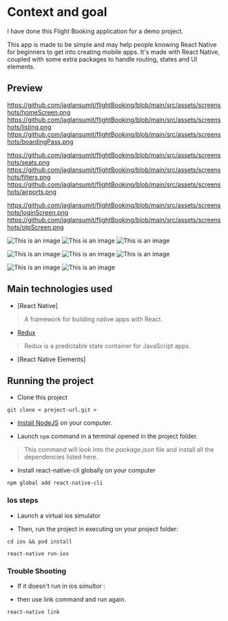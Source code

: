 # Context and goal

I have done this Flight Booking application for a demo project.

This app is made to be simple and may help people knowing React Native for beginners to get into creating mobile apps. It's made with React Native, coupled with some extra packages to handle routing, states and UI elements.

## Preview
https://github.com/jaglansumit/flightBooking/blob/main/src/assets/screenshots/homeScreen.png
https://github.com/jaglansumit/flightBooking/blob/main/src/assets/screenshots/listing.png
https://github.com/jaglansumit/flightBooking/blob/main/src/assets/screenshots/boardingPass.png

https://github.com/jaglansumit/flightBooking/blob/main/src/assets/screenshots/seats.png
https://github.com/jaglansumit/flightBooking/blob/main/src/assets/screenshots/filters.png
https://github.com/jaglansumit/flightBooking/blob/main/src/assets/screenshots/airports.png

https://github.com/jaglansumit/flightBooking/blob/main/src/assets/screenshots/loginScreen.png
https://github.com/jaglansumit/flightBooking/blob/main/src/assets/screenshots/otpScreen.png

![This is an image](https://github.com/jaglansumit/flightBooking/blob/main/src/assets/screenshots/homeScreen.png)
![This is an image](https://github.com/jaglansumit/flightBooking/blob/main/src/assets/screenshots/listing.png)
![This is an image](https://github.com/jaglansumit/flightBooking/blob/main/src/assets/screenshots/boardingPass.png)

![This is an image](https://github.com/jaglansumit/flightBooking/blob/main/src/assets/screenshots/seats.png)
![This is an image](https://github.com/jaglansumit/flightBooking/blob/main/src/assets/screenshots/filters.png)
![This is an image](https://github.com/jaglansumit/flightBooking/blob/main/src/assets/screenshots/airports.png)

![This is an image](https://github.com/jaglansumit/flightBooking/blob/main/src/assets/screenshots/loginScreen.png)
![This is an image](https://github.com/jaglansumit/flightBooking/blob/main/src/assets/screenshots/otpScreen.png)

## Main technologies used

- [React Native]

> A framework for building native apps with React.

- [Redux](http://redux.js.org/)

> Redux is a predictable state container for JavaScript apps.

- [React Native Elements]

## Running the project

- Clone this project
```
git clone < project-url.git >
```

- [Install NodeJS](https://nodejs.org/en/) on your computer.

- Launch ``` npm ``` command in a terminal opened in the project folder.
> This command will look into the *package.json* file and install all the dependencies listed here.

- Install react-native-cli globally on your computer
```
npm global add react-native-cli
```

### Ios steps

- Launch a virtual ios simulator

- Then, run the project in executing on your project folder:

```
cd ios && pod install
```
```
react-native run-ios
```

### Trouble Shooting

- If it doesn't run in ios simultor :

- then use link command and run again.

```
react-native link
```

